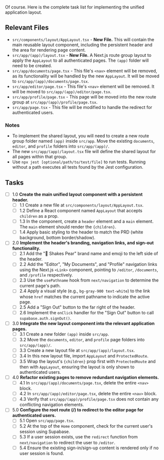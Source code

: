 Of course. Here is the complete task list for implementing the unified application layout.

## Relevant Files

-   `src/components/layout/AppLayout.tsx` - **New File.** This will contain the main reusable layout component, including the persistent header and the area for rendering page content.
-   `src/app/(app)/layout.tsx` - **New File.** A Next.js route group layout to apply the `AppLayout` to all authenticated pages. The `(app)` folder will need to be created.
-   `src/app/documents/page.tsx` - This file's `<nav>` element will be removed, as its functionality will be handled by the new `AppLayout`. It will be moved to `src/app/(app)/documents/page.tsx`.
-   `src/app/editor/page.tsx` - This file's `<nav>` element will be removed. It will be moved to `src/app/(app)/editor/page.tsx`.
-   `src/app/profile/page.tsx` - This page will be moved into the new route group at `src/app/(app)/profile/page.tsx`.
-   `src/app/page.tsx` - This file will be modified to handle the redirect for authenticated users.

### Notes

-   To implement the shared layout, you will need to create a new route group folder named `(app)` inside `src/app`. Move the existing `documents`, `editor`, and `profile` folders into `src/app/(app)/`.
-   The new `src/app/(app)/layout.tsx` file will define the shared layout for all pages within that group.
-   Use `npx jest [optional/path/to/test/file]` to run tests. Running without a path executes all tests found by the Jest configuration.

## Tasks

-   [ ] 1.0 **Create the main unified layout component with a persistent header.**
    -   [ ] 1.1 Create a new file at `src/components/layout/AppLayout.tsx`.
    -   [ ] 1.2 Define a React component named `AppLayout` that accepts `children` as a prop.
    -   [ ] 1.3 In the component, create a `header` element and a `main` element. The `main` element should render the `{children}`.
    -   [ ] 1.4 Apply basic styling to the header to match the PRD (white background, bottom border/shadow).

-   [ ] 2.0 **Implement the header's branding, navigation links, and sign-out functionality.**
    -   [ ] 2.1 Add the "🍐 Shakes Pear" brand name and emoji to the left side of the header.
    -   [ ] 2.2 Add the "Editor", "My Documents", and "Profile" navigation links using the Next.js `<Link>` component, pointing to `/editor`, `/documents`, and `/profile` respectively.
    -   [ ] 2.3 Use the `usePathname` hook from `next/navigation` to determine the current page's path.
    -   [ ] 2.4 Apply a visual style (e.g., `bg-gray-900 text-white`) to the link whose `href` matches the current pathname to indicate the active page.
    -   [ ] 2.5 Add a "Sign Out" button to the far right of the header.
    -   [ ] 2.6 Implement the `onClick` handler for the "Sign Out" button to call `supabase.auth.signOut()`.

-   [ ] 3.0 **Integrate the new layout component into the relevant application pages.**
    -   [ ] 3.1 Create a new folder `(app)` inside `src/app`.
    -   [ ] 3.2 Move the `documents`, `editor`, and `profile` page folders into `src/app/(app)/`.
    -   [ ] 3.3 Create a new layout file at `src/app/(app)/layout.tsx`.
    -   [ ] 3.4 In this new layout file, import `AppLayout` and `ProtectedRoute`.
    -   [ ] 3.5 Wrap the layout's `{children}` prop first with `ProtectedRoute` and then with `AppLayout`, ensuring the layout is only shown to authenticated users.

-   [ ] 4.0 **Refactor existing pages to remove redundant navigation elements.**
    -   [ ] 4.1 In `src/app/(app)/documents/page.tsx`, delete the entire `<nav>` block.
    -   [ ] 4.2 In `src/app/(app)/editor/page.tsx`, delete the entire `<nav>` block.
    -   [ ] 4.3 Verify that `src/app/(app)/profile/page.tsx` does not contain any conflicting navigation elements.

-   [ ] 5.0 **Configure the root route (/) to redirect to the editor page for authenticated users.**
    -   [ ] 5.1 Open `src/app/page.tsx`.
    -   [ ] 5.2 At the top of the `Home` component, check for the current user's session using Supabase.
    -   [ ] 5.3 If a user session exists, use the `redirect` function from `next/navigation` to redirect the user to `/editor`.
    -   [ ] 5.4 Ensure the existing sign-in/sign-up content is rendered only if no user session is found.
